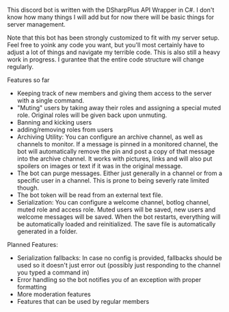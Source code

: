 This discord bot is written with the DSharpPlus API Wrapper in C#. I don't know how many things I will add but for now there will be basic things for server management.

Note that this bot has been strongly customized to fit with my server setup. Feel free to yoink any code you want, but you'll most certainly have to adjust a lot of things and navigate my terrible code. This is also still a heavy work in progress. I gurantee that the entire code structure will change regularly.

Features so far
- Keeping track of new members and giving them access to the server with a single command.
- "Muting" users by taking away their roles and assigning a special muted role. Original roles will be given back upon unmuting.
- Banning and kicking users
- adding/removing roles from users
- Archiving Utility: You can configure an archive channel, as well as channels to monitor. If a message is pinned in a monitored channel, the bot will automatically remove the pin and post a copy of that message into the archive channel. It works with pictures, links and will also put spoilers on images or text if it was in the original message.
- The bot can purge messages. Either just generally in a channel or from a specific user in a channel. This is prone to being severly rate limited though.
- The bot token will be read from an external text file.
- Serialization: You can configure a welcome channel, botlog channel, muted role and access role. Muted users will be saved, new users and welcome messages will be saved. When the bot restarts, everything will be automatically loaded and reinitialized. The save file is automatically generated in a folder.

Planned Features:
- Serialization fallbacks: In case no config is provided, fallbacks should be used so it doesn't just error out (possibly just responding to the channel you typed a command in)
- Error handling so the bot notifies you of an exception with proper formatting
- More moderation features
- Features that can be used by regular members
